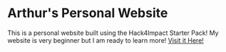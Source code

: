 # Arthur's Personal Website
This is a personal website built using the Hack4Impact Starter Pack!
My website is very beginner but I am ready to learn more!
[Visit it Here!](https://aumerov.github.io/aumerov.github.io)